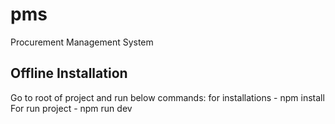# pms
Procurement Management System

Offline Installation
--------------------------
Go to root of project and run below commands:
for installations - npm install
For run project - npm run dev

